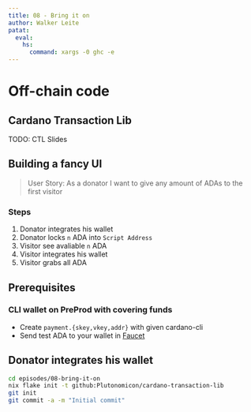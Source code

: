 ```yaml
---
title: 08 - Bring it on
author: Walker Leite
patat:
  eval:
    hs:
      command: xargs -0 ghc -e
---
```

# Off-chain code

## Cardano Transaction Lib

TODO: CTL Slides

## Building a fancy UI

> User Story: As a donator I want to give any amount of ADAs to the first visitor

### Steps

1. Donator integrates his wallet
2. Donator locks `n` ADA into `Script Address`
3. Visitor see avaliable `n` ADA 
4. Visitor integrates his wallet
5. Visitor grabs all ADA

## Prerequisites

### CLI wallet on PreProd with covering funds

- Create `payment.{skey,vkey,addr}` with given cardano-cli
- Send test ADA to your wallet in [Faucet](https://docs.cardano.org/cardano-testnet/tools/faucet)

## Donator integrates his wallet

```bash
cd episodes/08-bring-it-on
nix flake init -t github:Plutonomicon/cardano-transaction-lib
git init
git commit -a -m "Initial commit"
```
